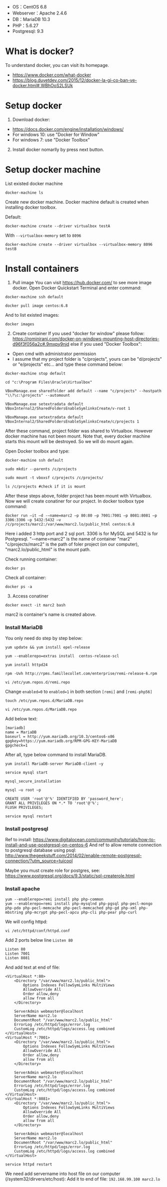 * OS：CentOS 6.8
* Webserver：Apache 2.4.6
* DB：MariaDB 10.3
* PHP：5.6.27
* Postgresql: 9.3

# What is docker?
To understand docker, you can visit its homepage.
- https://www.docker.com/what-docker
- https://blog.duyetdev.com/2015/12/docker-la-gi-co-ban-ve-docker.html#.WBhOoS2LSUk

# Setup docker
1. Download docker:
- https://docs.docker.com/engine/installation/windows/
- For windows 10: use "Docker for Window"
- For windows 7: use "Docker Toolbox"
2. Install docker nomarlly by press next button.
# Setup docker machine
List existed docker machine
```
docker-machine ls
```
Create new docker machine. Docker machine default is created when installing docker toolbox.

Default:
```
docker-machine create --driver virtualbox testA
```
With ```--virtualbox-memory``` set to ```8096```
```
docker-machine create --driver virtualbox --virtualbox-memory 8096 testB
```
# Install containers
1. Pull image
You can visit https://hub.docker.com/ to see more image docker.
Open Docker Quickstart Terminal and enter command:

```
docker-machine ssh default

docker pull image centos:6.8
```
And to list existed images:
```
docker images
```
2. Create container
If you used "docker for window" please follow: https://rominirani.com/docker-on-windows-mounting-host-directories-d96f3f056a2c#.9mxpy9njd
else if you used "Docker Toolbox":
- Open cmd with administrator permission
- I assume that my project folder is "c/projects", yours can be "d/projects" or "e/projects" etc... and type these command below:
```
docker-machine stop default
```
```
cd "c:\Program Files\Oracle\Virtualbox"
```
```
VBoxManage.exe sharedfolder add default --name "c/projects" --hostpath "\\?\c:\projects" --automount
```
```
VBoxManage.exe setextradata default VBoxInternal2/SharedFoldersEnableSymlinksCreate/v-root 1
```
```
VBoxManage.exe setextradata default VBoxInternal2/SharedFoldersEnableSymlinksCreate/c/projects 1
```
After these command, project folder was shared to Virtualbox. However docker machine has not been mount. Note that, every docker machine starts this mount will be destroyed. So we will do mount again.

Open Docker toolbox and type:
```
docker-machine ssh default
```
```
sudo mkdir --parents /c/projects
```
```
sudo mount -t vboxsf c/projects /c/projects/
```
```
ls /c/projects #check if it is mount
```

After these steps above, folder project has been mount with Virtualbox. Now we will create conatiner for our project.
In docker toolbox type command:

```
docker run –it –d -–name=marc2 –p 80:80 –p 7001:7001 –p 8081:8081 –p 3306:3306 –p 5432:5432 –v /c/projects/marc2:/var/www/marc2.lo/public_html centos:6.8
```
Here i added 3 http port and 2 sql port. 3306 is for MySQL and 5432 is for Postgresql.
"-–name=marc2" is the name of container "mar2"
"c/projects/marc2" is the path of foler project (on our computer), "marc2.lo/public_html" is the mount path.

Check running container:
```
docker ps
```
Check all container:
```
docker ps -a
```
3. Access conatiner
```
docker exect -it marc2 bash
```
marc2 is container's name is created above.

### Install MariaDB
You only need do step by step below:
```
yum update && yum install epel-release

yum --enablerepo=extras install  centos-release-scl

yum install httpd24

rpm -Uvh http://rpms.famillecollet.com/enterprise/remi-release-6.rpm
```
```
vi /etc/yum.repos.d/remi.repo
```
Change ```enabled=0``` to ```enabled=1``` in both section ```[remi]``` and ```[remi-php56]```
```
touch /etc/yum.repos.d/MariaDB.repo

vi /etc/yum.repos.d/MariaDB.repo
```
Add below text:
```
[mariadb]
name = MariaDB
baseurl = http://yum.mariadb.org/10.3/centos6-x86
gpgkey=https://yum.mariadb.org/RPM-GPG-KEY-MariaDB
gpgcheck=1
```
After all, type below command to install MariaDB.
```
yum install MariaDB-server MariaDB-client –y
```
```
service mysql start
```
```
mysql_secure_installation
```
```
mysql –u root –p
```
```
CREATE USER 'root'@'%' IDENTIFIED BY 'password_here';
GRANT ALL PRIVILEGES ON *.* TO 'root'@'%';
FLUSH PRIVILEGES;
```
```
service mysql restart
```

### Install postgresql
Ref to install: https://www.digitalocean.com/community/tutorials/how-to-install-and-use-postgresql-on-centos-6
And ref to allow remote connection to postgresql database using psql: http://www.thegeekstuff.com/2014/02/enable-remote-postgresql-connection/?utm_source=tuicool

Maybe you must create role for postgres, see: https://www.postgresql.org/docs/9.3/static/sql-createrole.html

### Install apache
```
yum --enablerepo=remi install php php-common
yum --enablerepo=remi install php-mysqlnd php-pgsql php-pecl-mongo php-pdo php-pecl-memcache php-pecl-memcached php-gd php-xml php-mbstring php-mcrypt php-pecl-apcu php-cli php-pear php-curl
```
We will config httpd:
```
vi /etc/httpd/conf/httpd.conf
```
Add 2 ports below line ```Listen 80```

```
Listen 80
Listen 7001
Listen 8081
```

And add text at end of file:
```
<VirtualHost *:80>
    <Directory "/var/www/marc2.lo/public_html">
        Options Indexes FollowSymLinks MultiViews
        AllowOverride All
        Order allow,deny
        allow from all
    </Directory>

    ServerAdmin webmaster@localhost    
    ServerName marc2.lo
    DocumentRoot "/var/www/marc2.lo/public_html"
    ErrorLog /etc/httpd/logs/error.log
    CustomLog /etc/httpd/logs/access.log combined
</VirtualHost>
<VirtualHost *:7001>
    <Directory "/var/www/marc2.lo/public_html">
        Options Indexes FollowSymLinks MultiViews
        AllowOverride All
        Order allow,deny
        allow from all
    </Directory>

    ServerAdmin webmaster@localhost    
    ServerName marc2.lo
    DocumentRoot "/var/www/marc2.lo/public_html"
    ErrorLog /etc/httpd/logs/error.log
    CustomLog /etc/httpd/logs/access.log combined
</VirtualHost>
<VirtualHost *:8081>
    <Directory "/var/www/marc2.lo/public_html">
        Options Indexes FollowSymLinks MultiViews
        AllowOverride All
        Order allow,deny
        allow from all
    </Directory>

    ServerAdmin webmaster@localhost    
    ServerName marc2.lo
    DocumentRoot "/var/www/marc2.lo/public_html"
    ErrorLog /etc/httpd/logs/error.log
    CustomLog /etc/httpd/logs/access.log combined
</VirtualHost>
```

```
service httpd restart
```
We need add servername into host file on our computer (/system32/dirvers/etc/host):
Add it to end of file: ```192.168.99.100 marc2.lo```
